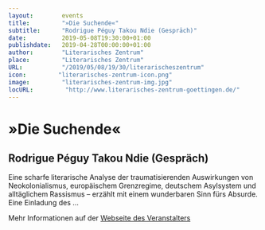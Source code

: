 ```yaml
---
layout:        events
title:         "»Die Suchende«"
subtitle:      "Rodrigue Péguy Takou Ndie (Gespräch)"
date:          2019-05-08T19:30:00+01:00
publishdate:   2019-04-28T00:00:00+01:00
author:        "Literarisches Zentrum"
place:         "Literarisches Zentrum"
URL:           "/2019/05/08/19/30/literarischeszentrum"
icon:         "literarisches-zentrum-icon.png"
image:         "literarisches-zentrum-img.jpg"
locURL:         "http://www.literarisches-zentrum-goettingen.de/"
---
```


»Die Suchende«
===========

Rodrigue Péguy Takou Ndie (Gespräch)
-----------


Eine scharfe literarische Analyse der traumatisierenden Auswirkungen von Neokolonialismus, europäischem Grenzregime, deutschem Asylsystem und alltäglichem Rassismus – erzählt mit einem wunderbaren Sinn fürs Absurde. Eine Einladung des ...


Mehr Informationen auf der [Webseite des Veranstalters](http://www.literarisches-zentrum-goettingen.de//programm/2019-1/hauptprogramm/rodrigue-peguy-takou-ndie/)

